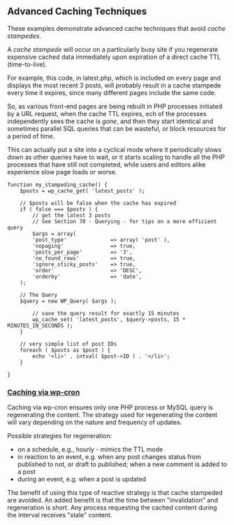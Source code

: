 Advanced Caching Techniques
---------------------------

These examples demonstrate advanced cache techniques that avoid *cache stampedes*.

A *cache stampede* will occur on a particularly busy site if you regenerate expensive cached data immediately
upon expiration of a direct cache TTL (time-to-live).

For example, this code, in latest.php, which is included on every page and displays the most recent 3 posts,
will probably result in a cache stampede every time it expires, since many different pages include the same code.

So, as various front-end pages are being rebuilt in PHP processes initiated by a URL request, when the cache TTL expires,
ech of the processes independently sees the cache is *gone*, and then they start identical and sometimes
parallel SQL queries that can be wasteful, or block resources for a period of time.

This can actually put a site into a cyclical
mode where it periodically slows down as other queries have to wait, or it starts scaling to handle all the PHP processes that
have still not completed, while users and editors alike experience slow page loads or worse.

```
function my_stampeding_cache() {
    $posts = wp_cache_get( 'latest_posts' );

	// $posts will be false when the cache has expired
    if ( false === $posts ) {
        // get the latest 3 posts
		// See Section 70 - Querying - for tips on a more efficient query
        $args = array(
		'post_type'              => array( 'post' ),
		'nopaging'               => true,
		'posts_per_page'         => '3',
		'no_found_rows'          => true,
		'ignore_sticky_posts'    => true,
		'order'                  => 'DESC',
		'orderby'                => 'date',
	);

	// The Query
	$query = new WP_Query( $args );

		// save the query result for exactly 15 minutes
        wp_cache_set( 'latest_posts', $query->posts, 15 * MINUTES_IN_SECONDS );
    }

    // very simple list of post IDs
    foreach ( $posts as $post ) {
        echo '<li>' . intval( $post->ID ) . '</li>';
    }

}
```

### [Caching via wp-cron](cache-via-cron.php)
Caching via wp-cron ensures only one PHP process or MySQL query is regenerating the content.
The strategy used for regenerating the content will vary depending on the nature and frequency of updates.

Possible strategies for regeneration:
* on a schedule, e.g., hourly - mimics the TTL mode
* in reaction to an event, e.g. when any post changes status from published to not, or draft to published; when a new comment is added to a post
* during an event, e.g. when a post is updated

The benefit of using this type of reactive strategy is that cache stampeded are avoided. An added benefit is that the time between "invalidation" and regeneration is short. Any process requesting the cached content during the interval receives "stale" content.